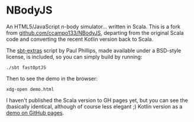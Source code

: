 # NBodyJS

An HTML5/JavaScript n-body simulator... written in Scala.
This is a fork from [github.com/ccampo133/NBodyJS](https://github.com/ccampo133/NBodyJS),
departing from the original Scala code and converting the recent Kotlin version back to Scala.

The [sbt-extras](https://github.com/paulp/sbt-extras) script by Paul Phillips, made available
under a BSD-style license, is included, so you can simply build by running:

    ./sbt fastOptJS

Then to see the demo in the browser:

    xdg-open demo.html

I haven't published the Scala version to GH pages yet, but you can see the (basically identical,
although of course less elegant ;) Kotlin version as a
[demo on GitHub pages](http://ccampo133.github.com/NBodyJS).
